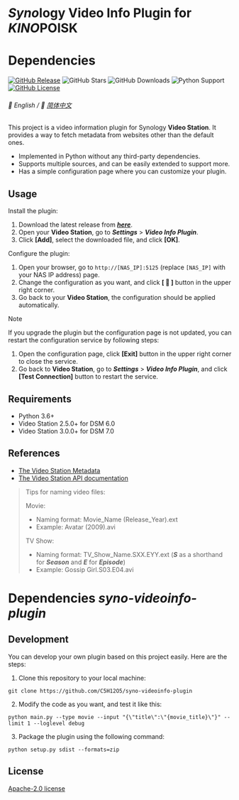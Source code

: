 # *Syno*logy Video Info Plugin for *KINO*POISK

# Dependencies
[![GitHub Release](https://img.shields.io/github/v/release/C5H12O5/syno-videoinfo-plugin?logo=github&style=flat&color=blue)](https://github.com/C5H12O5/syno-videoinfo-plugin/releases)
![GitHub Stars](https://img.shields.io/github/stars/C5H12O5/syno-videoinfo-plugin?logo=github&style=flat&color=yellow)
![GitHub Downloads](https://img.shields.io/github/downloads/C5H12O5/syno-videoinfo-plugin/total?logo=github&style=flat&color=green)
![Python Support](https://img.shields.io/badge/Python-3.6+-green?logo=python&style=flat&color=steelblue)
[![GitHub License](https://img.shields.io/github/license/C5H12O5/syno-videoinfo-plugin?logo=apache&style=flat&color=lightslategray)](LICENSE)

###### 📖 English / 📖 [简体中文](README.zh-CN.md)

This project is a video information plugin for Synology **Video Station**. It provides a way to fetch metadata from websites
other than the default ones.

* Implemented in Python without any third-party dependencies.
* Supports multiple sources, and can be easily extended to support more.
* Has a simple configuration page where you can customize your plugin.


## Usage

Install the plugin:

1. Download the latest release from [***here***](https://github.com/C5H12O5/syno-videoinfo-plugin/releases).
2. Open your **Video Station**, go to ***Settings*** > ***Video Info Plugin***.
3. Click **[Add]**, select the downloaded file, and click **[OK]**.

Configure the plugin:

1. Open your browser, go to `http://[NAS_IP]:5125` (replace `[NAS_IP]` with your NAS IP address) page.
2. Change the configuration as you want, and click **[ :floppy_disk: ]** button in the upper right corner.
3. Go back to your **Video Station**, the configuration should be applied automatically.
> [!NOTE]
> If you upgrade the plugin but the configuration page is not updated, you can restart the configuration service by following steps:
> 1. Open the configuration page, click **[Exit]** button in the upper right corner to close the service.
> 2. Go back to **Video Station**, go to ***Settings*** > ***Video Info Plugin***, and click **[Test Connection]** button to restart the service.

## Requirements

* Python 3.6+
* Video Station 2.5.0+ for DSM 6.0
* Video Station 3.0.0+ for DSM 7.0

## References

* [The Video Station Metadata](https://kb.synology.com/en-id/DSM/help/VideoStation/metadata?version=7)
* [The Video Station API documentation](https://download.synology.com/download/Document/Software/DeveloperGuide/Package/VideoStation/All/enu/Synology_Video_Station_API_enu.pdf)

> Tips for naming video files:
>
> Movie:
>
> * Naming format: Movie_Name (Release_Year).ext
> * Example: Avatar (2009).avi
>
> TV Show:
> * Naming format: TV_Show_Name.SXX.EYY.ext (***S*** as a shorthand for ***Season*** and ***E*** for ***Episode***)
> * Example: Gossip Girl.S03.E04.avi

# Dependencies *syno-videoinfo-plugin*
## Development

You can develop your own plugin based on this project easily. Here are the steps:

1. Clone this repository to your local machine:

```shell
git clone https://github.com/C5H12O5/syno-videoinfo-plugin
```

2. Modify the code as you want, and test it like this:

```shell
python main.py --type movie --input "{\"title\":\"{movie_title}\"}" --limit 1 --loglevel debug
```

3. Package the plugin using the following command:

```shell
python setup.py sdist --formats=zip
```

## License

[Apache-2.0 license](LICENSE)

